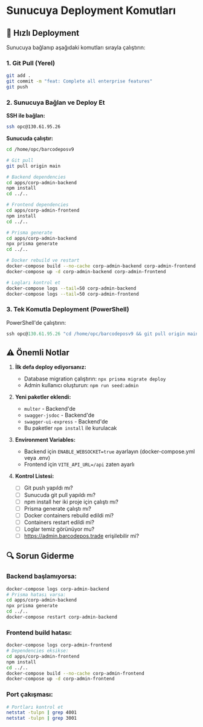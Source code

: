 # Sunucuya Deployment Komutları

## 🚀 Hızlı Deployment

Sunucuya bağlanıp aşağıdaki komutları sırayla çalıştırın:

### 1. Git Pull (Yerel)
```bash
git add .
git commit -m "feat: Complete all enterprise features"
git push
```

### 2. Sunucuya Bağlan ve Deploy Et

**SSH ile bağlan:**
```bash
ssh opc@130.61.95.26
```

**Sunucuda çalıştır:**
```bash
cd /home/opc/barcodeposv9

# Git pull
git pull origin main

# Backend dependencies
cd apps/corp-admin-backend
npm install
cd ../..

# Frontend dependencies  
cd apps/corp-admin-frontend
npm install
cd ../..

# Prisma generate
cd apps/corp-admin-backend
npx prisma generate
cd ../..

# Docker rebuild ve restart
docker-compose build --no-cache corp-admin-backend corp-admin-frontend
docker-compose up -d corp-admin-backend corp-admin-frontend

# Logları kontrol et
docker-compose logs --tail=50 corp-admin-backend
docker-compose logs --tail=50 corp-admin-frontend
```

### 3. Tek Komutla Deployment (PowerShell)

PowerShell'de çalıştırın:

```powershell
ssh opc@130.61.95.26 "cd /home/opc/barcodeposv9 && git pull origin main && cd apps/corp-admin-backend && npm install && cd ../corp-admin-frontend && npm install && cd ../../apps/corp-admin-backend && npx prisma generate && cd ../../ && docker-compose build --no-cache corp-admin-backend corp-admin-frontend && docker-compose up -d corp-admin-backend corp-admin-frontend && docker-compose logs --tail=30 corp-admin-backend"
```

## ⚠️ Önemli Notlar

1. **İlk defa deploy ediyorsanız:**
   - Database migration çalıştırın: `npx prisma migrate deploy`
   - Admin kullanıcı oluşturun: `npm run seed:admin`

2. **Yeni paketler eklendi:**
   - `multer` - Backend'de
   - `swagger-jsdoc` - Backend'de  
   - `swagger-ui-express` - Backend'de
   - Bu paketler `npm install` ile kurulacak

3. **Environment Variables:**
   - Backend için `ENABLE_WEBSOCKET=true` ayarlayın (docker-compose.yml veya .env)
   - Frontend için `VITE_API_URL=/api` zaten ayarlı

4. **Kontrol Listesi:**
   - [ ] Git push yapıldı mı?
   - [ ] Sunucuda git pull yapıldı mı?
   - [ ] npm install her iki proje için çalıştı mı?
   - [ ] Prisma generate çalıştı mı?
   - [ ] Docker containers rebuild edildi mi?
   - [ ] Containers restart edildi mi?
   - [ ] Loglar temiz görünüyor mu?
   - [ ] https://admin.barcodepos.trade erişilebilir mi?

## 🔍 Sorun Giderme

### Backend başlamıyorsa:
```bash
docker-compose logs corp-admin-backend
# Prisma hatası varsa:
cd apps/corp-admin-backend
npx prisma generate
cd ../..
docker-compose restart corp-admin-backend
```

### Frontend build hatası:
```bash
docker-compose logs corp-admin-frontend
# Dependencies eksikse:
cd apps/corp-admin-frontend
npm install
cd ../..
docker-compose build --no-cache corp-admin-frontend
docker-compose up -d corp-admin-frontend
```

### Port çakışması:
```bash
# Portları kontrol et
netstat -tulpn | grep 4001
netstat -tulpn | grep 3001
```

